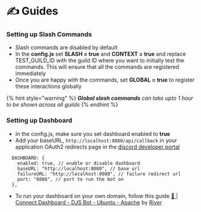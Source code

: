 # ✍ Guides

### Setting up Slash Commands

- Slash commands are disabled by default
- In the **config.js** set **SLASH = true** and **CONTEXT = true** and replace TEST_GUILD_ID with the guild ID where you want to initially test the commands. This will ensure that all the commands are registered immediately
- Once you are happy with the commands, set **GLOBAL = true** to register these interactions globally

{% hint style="warning" %}
_**Global slash commands** can take upto 1 hour to be shown across all guilds_
{% endhint %}

### Setting up Dashboard

- In the config.js, make sure you set dashboard enabled to **true**
- Add your baseURL, `http://localhost:8080/api/callback` in your application OAuth2 redirects page in the [discord developer portal](https://discord.com/developers/applications)

```
  DASHBOARD: {
    enabled: true, // enable or disable dashboard
    baseURL: "http://localhost:8080", // base url
    failureURL: "http://localhost:8080", // failure redirect url
    port: "8080", // port to run the bot on
  },
```
- To run your dashboard on your own domain, follow this guide [🔌 | Connect Dashboard - DJS Bot - Ubuntu - Apache](https://blog.riverdev.wtf/connect-dashboard-djs-bot-ubuntu-apache) by [River](https://github.com/River198)